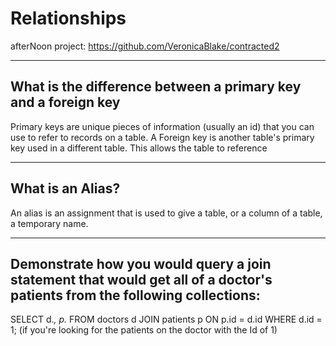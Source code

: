 # Relationships

afterNoon project: https://github.com/VeronicaBlake/contracted2

---

## What is the difference between a primary key and a foreign key

Primary keys are unique pieces of information (usually an id) that you can use to refer to records on a table. A Foreign key is another table's primary key used in a different table. This allows the table to reference 


---

## What is an Alias?

An alias is an assignment that is  used to give a table, or a column of a table, a temporary name. 

---

## Demonstrate how you would query a join statement that would get all of a doctor's patients from the following collections:

SELECT
  d.*,
  p.*
FROM
  doctors d
  JOIN patients p ON p.id = d.id
WHERE
  d.id = 1;
  (if you're looking for the patients on the doctor with the Id of 1)